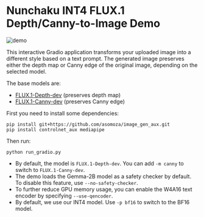 # Nunchaku INT4 FLUX.1 Depth/Canny-to-Image Demo

![demo](https://huggingface.co/mit-han-lab/nunchaku-artifacts/resolve/main/nunchaku/app/flux.1/depth_canny/assets/demo.jpg)

This interactive Gradio application transforms your uploaded image into a different style based on a text prompt. The generated image preserves either the depth map or Canny edge of the original image, depending on the selected model.

The base models are:

- [FLUX.1-Depth-dev](https://huggingface.co/black-forest-labs/FLUX.1-Depth-dev) (preserves depth map)
- [FLUX.1-Canny-dev](https://huggingface.co/black-forest-labs/FLUX.1-Canny-dev) (preserves Canny edge)

First you need to install some dependencies:

```shell
pip install git+https://github.com/asomoza/image_gen_aux.git
pip install controlnet_aux mediapipe
```

Then run:

```shell
python run_gradio.py
```

- By default, the model is `FLUX.1-Depth-dev`. You can add `-m canny` to switch to `FLUX.1-Canny-dev`.
- The demo loads the Gemma-2B model as a safety checker by default. To disable this feature, use `--no-safety-checker`.
- To further reduce GPU memory usage, you can enable the W4A16 text encoder by specifying `--use-qencoder`.
- By default, we use our INT4 model. Use `-p bf16` to switch to the BF16 model.
